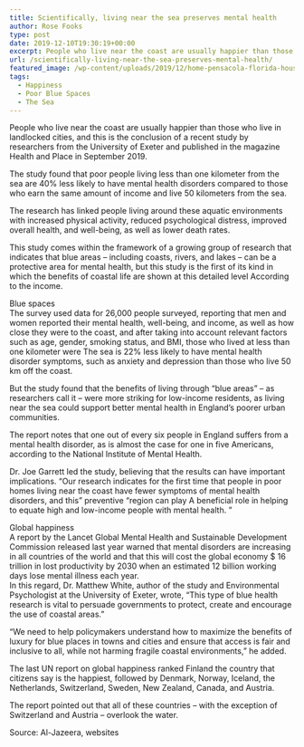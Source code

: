 ```yaml
---
title: Scientifically, living near the sea preserves mental health
author: Rose Fooks
type: post
date: 2019-12-10T19:30:19+00:00
excerpt: People who live near the coast are usually happier than those who live in landlocked cities, and this is the conclusion of a recent study by researchers
url: /scientifically-living-near-the-sea-preserves-mental-health/
featured_image: /wp-content/uploads/2019/12/home-pensacola-florida-house-sky-wallpaper-preview.jpg
tags:
  - Happiness
  - Poor Blue Spaces
  - The Sea
---
```


People who live near the coast are usually happier than those who live in landlocked cities, and this is the conclusion of a recent study by researchers from the University of Exeter and published in the magazine Health and Place in September 2019.

The study found that poor people living less than one kilometer from the sea are 40% less likely to have mental health disorders compared to those who earn the same amount of income and live 50 kilometers from the sea.

The research has linked people living around these aquatic environments with increased physical activity, reduced psychological distress, improved overall health, and well-being, as well as lower death rates.

This study comes within the framework of a growing group of research that indicates that blue areas &#8211; including coasts, rivers, and lakes &#8211; can be a protective area for mental health, but this study is the first of its kind in which the benefits of coastal life are shown at this detailed level According to the income.

Blue spaces  
The survey used data for 26,000 people surveyed, reporting that men and women reported their mental health, well-being, and income, as well as how close they were to the coast, and after taking into account relevant factors such as age, gender, smoking status, and BMI, those who lived at less than one kilometer were The sea is 22% less likely to have mental health disorder symptoms, such as anxiety and depression than those who live 50 km off the coast.

But the study found that the benefits of living through &#8220;blue areas&#8221; &#8211; as researchers call it &#8211; were more striking for low-income residents, as living near the sea could support better mental health in England&#8217;s poorer urban communities.

The report notes that one out of every six people in England suffers from a mental health disorder, as is almost the case for one in five Americans, according to the National Institute of Mental Health.

Dr. Joe Garrett led the study, believing that the results can have important implications. &#8220;Our research indicates for the first time that people in poor homes living near the coast have fewer symptoms of mental health disorders, and this&#8221; preventive &#8220;region can play A beneficial role in helping to equate high and low-income people with mental health. &#8221;

Global happiness  
A report by the Lancet Global Mental Health and Sustainable Development Commission released last year warned that mental disorders are increasing in all countries of the world and that this will cost the global economy \$ 16 trillion in lost productivity by 2030 when an estimated 12 billion working days lose mental illness each year.  
In this regard, Dr. Matthew White, author of the study and Environmental Psychologist at the University of Exeter, wrote, &#8220;This type of blue health research is vital to persuade governments to protect, create and encourage the use of coastal areas.&#8221;

&#8220;We need to help policymakers understand how to maximize the benefits of luxury for blue places in towns and cities and ensure that access is fair and inclusive to all, while not harming fragile coastal environments,&#8221; he added.

The last UN report on global happiness ranked Finland the country that citizens say is the happiest, followed by Denmark, Norway, Iceland, the Netherlands, Switzerland, Sweden, New Zealand, Canada, and Austria.

The report pointed out that all of these countries &#8211; with the exception of Switzerland and Austria &#8211; overlook the water.

Source: Al-Jazeera, websites
